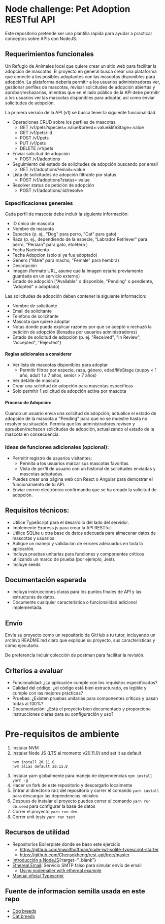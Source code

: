 # Node challenge: Pet Adoption RESTful API
Este repositorio pretende ser una plantilla rápida para ayudar a practicar conceptos sobre APIs con NodeJS.

## Requerimientos funcionales
Un Refugio de Animales local que quiere crear un sitio web para facilitar la adopción de mascotas. El proyecto en general busca crear una plataforma que conecte a los posibles adoptantes con las mascotas disponibles para adopción.
La plataforma debería permitir a los usuarios administradores ver, gestionar perfiles de mascotas, revisar solicitudes de adopción abiertas y aprobar/rechazarlas, mientras que en el lado público de la API debe permitir a los usuarios ver las mascotas disponibles para adoptar, así como enviar solicitudes de adopción.

La primera versión de la API (v1) se busca tener la siguiente funcionalidad:
* Operaciones CRUD sobre los perfiles de mascotas
    * GET /v1/pets?species=:value&breed=:value&lifeStage=:value
    * GET /v1/pets/:id
    * POST /v1/pets
    * PUT /v1/pets
    * DELETE /v1/pets
* Enviar solicitud de adopción
    * POST /v1/adoptions
* Seguimiento del estado de solicitudes de adopción buscando por email
    * GET /v1/adoptions?email=:value
* Lista de solicitudes de adopción filtrable por status
    * POST /v1/adoptions?status=:value
* Resolver status de petición de adopción
    * POST /v1/adoptions/:id/resolve

### Especificaciones generales
Cada perfil de mascota debe incluir la siguiente información:
* ID único de mascota
* Nombre de mascota
* Especies (p. ej., "Dog" para perro, "Cat" para gato) 
* Raza (p. ej., dependiendo de la especie, "Labrador Retriever" para perro, "Persian" para gato, etcétera )
* Fecha Nacimiento
* Fecha Adopcion (solo si ya fue adoptado)
* Género ("Male" para macho, "Female" para hembra)
* Descripción 
* Imagen (formato URL, asume que la imagen estaría previamente guardada en un servicio externo)
* Estado de adopción ("Available" o disponible, "Pending" o pendiente, "Adopted" o adoptado)

Las solicitudes de adopción deben contener la siguiente informacion:
* Nombre de solicitante
* Email de solicitante
* Telefono de solicitante
* Mascota que quiere adoptar
* Notas donde pueda explicar razones por que se aceptó o rechazó la petición de adopción (llenadas por usuarios administradores)
* Estado de solicitud de adopción (p. ej. "Received", "In Review", "Accepted", "Rejected")

#### Reglas adicionales a considerar
* Ver lista de mascotas disponibles para adoptar
    * Permitir filtros por especie, raza, género, edad/lifeStage (puppy < 1 año, adult 1 a 7 años, senior > 7 años)
* Ver detalle de mascota
* Crear una solicitud de adopción para mascotas específicas
* Solo permitir 1 solicitud de adopción activa por mascota

#### Proceso de Adopción:
Cuando un usuario envía una solicitud de adopción, actualice el estado de adopción de la mascota a "Pending" para que no se muestre hasta no resolver su situación.
Permita que los administradores revisen y aprueben/rechacen solicitudes de adopción, actualizando el estado de la mascota en consecuencia. 

### Ideas de funciones adicionales (opcional):
* Permitir registro de usuarios visitantes:
    * Permita a los usuarios marcar sus mascotas favoritas.
    * Vista de perfil de usuario con un historial de solicitudes enviadas y mascotas adoptadas.
* Puedes crear una página web con React o Angular para demostrar el funcionamiento de tu API.
* Enviar correo electrónico confirmando que se ha creado la solicitud de adopción.

## Requisitos técnicos:
* Utilice TypeScript para el desarrollo del lado del servidor.
* Implemente Express.js para crear la API RESTful.
* Utilice SQLite u otra base de datos adecuada para almacenar datos de mascotas y usuarios.
* Aplique un manejo y validación de errores adecuados en toda la aplicación.
* Incluya pruebas unitarias para funciones y componentes críticos utilizando un marco de prueba (por ejemplo, Jest).
* Incluye seeds

## Documentación esperada
* Incluya instrucciones claras para los puntos finales de API y las estructuras de datos.
* Documente cualquier característica o funcionalidad adicional implementada.

## Envío
Envíe su proyecto como un repositorio de GitHub a tu tutor, incluyendo un archivo README.md claro que explique su proyecto, sus características y cómo ejecutarlo.

De preferencia incluir colección de postman para facilitar la revisión.

## Criterios a evaluar
* Funcionalidad: ¿La aplicación cumple con los requisitos especificados?
* Calidad del código: ¿el código está bien estructurado, es legible y cumple con las mejores prácticas?
* Pruebas: ¿Existen pruebas unitarias para componentes críticos y pasan todas al 100%?
* Documentación: ¿Está el proyecto bien documentado y proporciona instrucciones claras para su configuración y uso?
 
# Pre-requisitos de ambiente
1. Instalar NVM 
2. Instalar Node JS (LTS al momento v20.11.0) and set it as default
    ```
    nvm install 20.11.0
    nvm alias default 20.11.0
    ```
3. Instalar yarn globalmente para manejo de dependencias `npm install yarn -g`
4. Hacer un fork de este repositorio y descargarlo localmente
5. Entrar al directorio raíz del repositorio y correr el comando `yarn install` para descargar las dependencias iniciales
6. Despues de instalar el proyecto puedes correr el comando `yarn run db:seed` para configurar la base de datos
7. Correr el proyecto `yarn run dev`
8. Correr unit tests `yarn run test`

## Recursos de utilidad
* Repositorios Boilerplate donde se baso este ejercicio
    * https://github.com/mwolfhoffman/node-jwt-sqlite-typescript-starter
    * https://github.com/Chensokheng/rest-api/tree/master
* [Introducción a NodeJS](https://nodejs.org/en/learn/getting-started/introduction-to-nodejs){:target="_blank"} 
* [Ethereal Email](https://ethereal.email/): Servicio SMTP falso para simular envío de email 
    * [Using nodemailer with ethereal example](https://dev.to/berviantoleo/email-testing-using-ethereal-inb)
* [Manual oficial Typescript](https://www.typescriptlang.org/docs/handbook/2/basic-types.html)
## Fuente de informacion semilla usada en este repo
* [Dog breeds](https://github.com/jfairbank/programming-elm.com/blob/master/dog-breeds.json)
* [Cat breeds](https://github.com/jfairbank/programming-elm.com/blob/master/cat-breeds.json)
